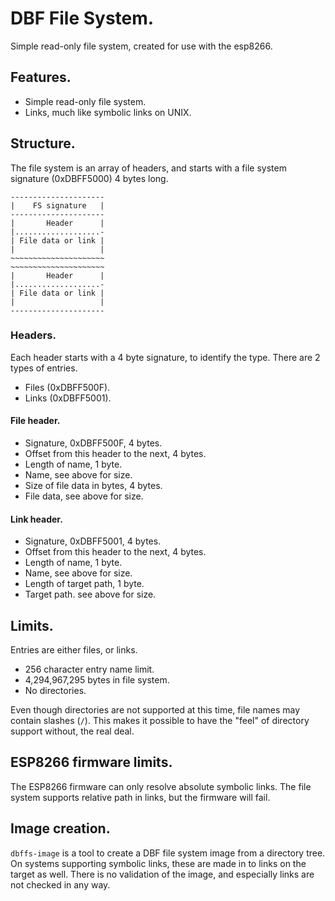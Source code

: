 DBF File System.
================

Simple read-only file system, created for use with the esp8266.

Features.
---------

 * Simple read-only file system.
 * Links, much like symbolic links on UNIX.

Structure.
----------

The file system is an array of headers, and starts with a file system
signature (0xDBFF5000) 4 bytes long.

	
    ---------------------
    |    FS signature   |
    ---------------------
    |       Header      |
    |...................-
    | File data or link |
    |                   |
    ~~~~~~~~~~~~~~~~~~~~~
    ~~~~~~~~~~~~~~~~~~~~~
    |       Header      |
    |...................-
    | File data or link |
    |                   |
    ---------------------


### Headers. ###


Each header starts with a 4 byte signature, to identify the type. There
are 2 types of entries.
 
 * Files (0xDBFF500F).
 * Links (0xDBFF5001).
 
#### File header. ####

 * Signature, 0xDBFF500F, 4 bytes.
 * Offset from this header to the next, 4 bytes.
 * Length of name, 1 byte.
 * Name, see above for size.
 * Size of file data in bytes, 4 bytes.
 * File data, see above for size.

#### Link header. ####

 * Signature, 0xDBFF5001, 4 bytes.
 * Offset from this header to the next, 4 bytes.
 * Length of name, 1 byte.
 * Name, see above for size.
 * Length of target path, 1 byte.
 * Target path. see above for size.
 
Limits.
-------

Entries are either files, or links.

 * 256 character entry name limit.
 * 4,294,967,295 bytes in file system.
 * No directories.
 
Even though directories are not supported at this time, file names may
contain slashes (``/``). This makes it possible to have the "feel" of
directory support without, the real deal.
 
ESP8266 firmware limits.
------------------------

The ESP8266 firmware can only resolve absolute symbolic links. The file
system supports relative path in links, but the firmware will fail.
 
Image creation.
---------------

`dbffs-image` is a tool to create a DBF file system image from a
directory tree. On systems supporting symbolic links, these are made
in to links on the target as well. There is no validation of the image,
and especially links are not checked in any way.
 
